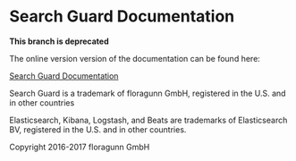 <!---
Copryight 2016-2017 floragunn GmbH
-->

# Search Guard Documentation

**This branch is deprecated**

The online version version of the documentation can be found here:

[Search Guard Documentation](http://docs.search-guard.com/latest/)

Search Guard is a trademark of floragunn GmbH, registered in the U.S. and in other countries

Elasticsearch, Kibana, Logstash, and Beats are trademarks of Elasticsearch BV, registered in the U.S. and in other countries.

Copyright 2016-2017 floragunn GmbH